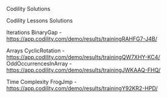 Codility Solutions 

Codility Lessons Solutions

Iterations
BinaryGap - https://app.codility.com/demo/results/trainingRAHFG7-J4B/

Arrays
CyclicRotation - https://app.codility.com/demo/results/trainingQW7XHY-KC4/
OddOccurrencesInArray - https://app.codility.com/demo/results/trainingJWKAAQ-FHQ/

Time Complexity
FrogJmp - https://app.codility.com/demo/results/trainingY92KR2-HPD/
